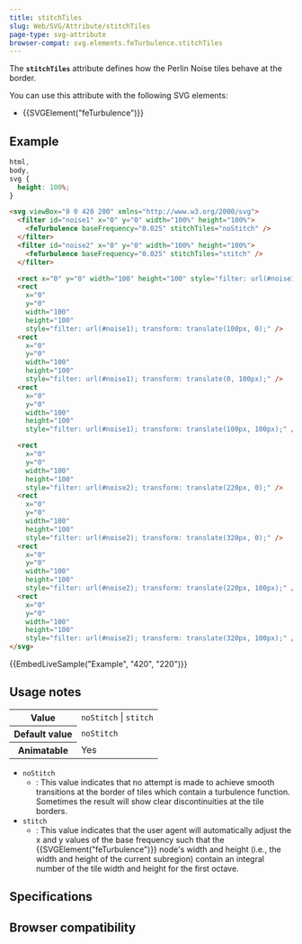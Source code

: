 ```yaml
---
title: stitchTiles
slug: Web/SVG/Attribute/stitchTiles
page-type: svg-attribute
browser-compat: svg.elements.feTurbulence.stitchTiles
---
```




The **`stitchTiles`** attribute defines how the Perlin Noise tiles behave at the border.

You can use this attribute with the following SVG elements:

- {{SVGElement("feTurbulence")}}

## Example

```css hidden
html,
body,
svg {
  height: 100%;
}
```

```html
<svg viewBox="0 0 420 200" xmlns="http://www.w3.org/2000/svg">
  <filter id="noise1" x="0" y="0" width="100%" height="100%">
    <feTurbulence baseFrequency="0.025" stitchTiles="noStitch" />
  </filter>
  <filter id="noise2" x="0" y="0" width="100%" height="100%">
    <feTurbulence baseFrequency="0.025" stitchTiles="stitch" />
  </filter>

  <rect x="0" y="0" width="100" height="100" style="filter: url(#noise1);" />
  <rect
    x="0"
    y="0"
    width="100"
    height="100"
    style="filter: url(#noise1); transform: translate(100px, 0);" />
  <rect
    x="0"
    y="0"
    width="100"
    height="100"
    style="filter: url(#noise1); transform: translate(0, 100px);" />
  <rect
    x="0"
    y="0"
    width="100"
    height="100"
    style="filter: url(#noise1); transform: translate(100px, 100px);" />

  <rect
    x="0"
    y="0"
    width="100"
    height="100"
    style="filter: url(#noise2); transform: translate(220px, 0);" />
  <rect
    x="0"
    y="0"
    width="100"
    height="100"
    style="filter: url(#noise2); transform: translate(320px, 0);" />
  <rect
    x="0"
    y="0"
    width="100"
    height="100"
    style="filter: url(#noise2); transform: translate(220px, 100px);" />
  <rect
    x="0"
    y="0"
    width="100"
    height="100"
    style="filter: url(#noise2); transform: translate(320px, 100px);" />
</svg>
```

{{EmbedLiveSample("Example", "420", "220")}}

## Usage notes

<table class="properties">
  <tbody>
    <tr>
      <th scope="row">Value</th>
      <td><code>noStitch</code> | <code>stitch</code></td>
    </tr>
    <tr>
      <th scope="row">Default value</th>
      <td><code>noStitch</code></td>
    </tr>
    <tr>
      <th scope="row">Animatable</th>
      <td>Yes</td>
    </tr>
  </tbody>
</table>

- `noStitch`
  - : This value indicates that no attempt is made to achieve smooth transitions at the border of tiles which contain a turbulence function. Sometimes the result will show clear discontinuities at the tile borders.
- `stitch`
  - : This value indicates that the user agent will automatically adjust the x and y values of the base frequency such that the {{SVGElement("feTurbulence")}} node's width and height (i.e., the width and height of the current subregion) contain an integral number of the tile width and height for the first octave.

## Specifications



## Browser compatibility



